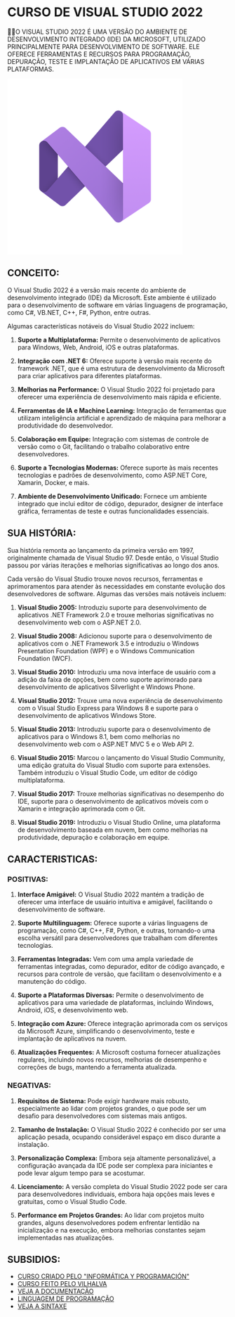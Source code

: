 # CURSO DE VISUAL STUDIO 2022
👨‍⚖️O VISUAL STUDIO 2022 É UMA VERSÃO DO AMBIENTE DE DESENVOLVIMENTO INTEGRADO (IDE) DA MICROSOFT, UTILIZADO PRINCIPALMENTE PARA DESENVOLVIMENTO DE SOFTWARE. ELE OFERECE FERRAMENTAS E RECURSOS PARA PROGRAMAÇÃO, DEPURAÇÃO, TESTE E IMPLANTAÇÃO DE APLICATIVOS EM VÁRIAS PLATAFORMAS.

<img src="FOTO.png" align="center" width="400"> <br>

## CONCEITO:
O Visual Studio 2022 é a versão mais recente do ambiente de desenvolvimento integrado (IDE) da Microsoft. Este ambiente é utilizado para o desenvolvimento de software em várias linguagens de programação, como C#, VB.NET, C++, F#, Python, entre outras.

Algumas características notáveis do Visual Studio 2022 incluem:

1. **Suporte a Multiplataforma:** Permite o desenvolvimento de aplicativos para Windows, Web, Android, iOS e outras plataformas.

2. **Integração com .NET 6:** Oferece suporte à versão mais recente do framework .NET, que é uma estrutura de desenvolvimento da Microsoft para criar aplicativos para diferentes plataformas.

3. **Melhorias na Performance:** O Visual Studio 2022 foi projetado para oferecer uma experiência de desenvolvimento mais rápida e eficiente.

4. **Ferramentas de IA e Machine Learning:** Integração de ferramentas que utilizam inteligência artificial e aprendizado de máquina para melhorar a produtividade do desenvolvedor.

5. **Colaboração em Equipe:** Integração com sistemas de controle de versão como o Git, facilitando o trabalho colaborativo entre desenvolvedores.

6. **Suporte a Tecnologias Modernas:** Oferece suporte às mais recentes tecnologias e padrões de desenvolvimento, como ASP.NET Core, Xamarin, Docker, e mais.

7. **Ambiente de Desenvolvimento Unificado:** Fornece um ambiente integrado que inclui editor de código, depurador, designer de interface gráfica, ferramentas de teste e outras funcionalidades essenciais.

## SUA HISTÓRIA:
Sua história remonta ao lançamento da primeira versão em 1997, originalmente chamada de Visual Studio 97. Desde então, o Visual Studio passou por várias iterações e melhorias significativas ao longo dos anos.

Cada versão do Visual Studio trouxe novos recursos, ferramentas e aprimoramentos para atender às necessidades em constante evolução dos desenvolvedores de software. Algumas das versões mais notáveis incluem:

1. **Visual Studio 2005:** Introduziu suporte para desenvolvimento de aplicativos .NET Framework 2.0 e trouxe melhorias significativas no desenvolvimento web com o ASP.NET 2.0.

2. **Visual Studio 2008:** Adicionou suporte para o desenvolvimento de aplicativos com o .NET Framework 3.5 e introduziu o Windows Presentation Foundation (WPF) e o Windows Communication Foundation (WCF).

3. **Visual Studio 2010:** Introduziu uma nova interface de usuário com a adição da faixa de opções, bem como suporte aprimorado para desenvolvimento de aplicativos Silverlight e Windows Phone.

4. **Visual Studio 2012:** Trouxe uma nova experiência de desenvolvimento com o Visual Studio Express para Windows 8 e suporte para o desenvolvimento de aplicativos Windows Store.

5. **Visual Studio 2013:** Introduziu suporte para o desenvolvimento de aplicativos para o Windows 8.1, bem como melhorias no desenvolvimento web com o ASP.NET MVC 5 e o Web API 2.

6. **Visual Studio 2015:** Marcou o lançamento do Visual Studio Community, uma edição gratuita do Visual Studio com suporte para extensões. Também introduziu o Visual Studio Code, um editor de código multiplataforma.

7. **Visual Studio 2017:** Trouxe melhorias significativas no desempenho do IDE, suporte para o desenvolvimento de aplicativos móveis com o Xamarin e integração aprimorada com o Git.

8. **Visual Studio 2019:** Introduziu o Visual Studio Online, uma plataforma de desenvolvimento baseada em nuvem, bem como melhorias na produtividade, depuração e colaboração em equipe.

## CARACTERISTICAS:
### POSITIVAS:
1. **Interface Amigável:** O Visual Studio 2022 mantém a tradição de oferecer uma interface de usuário intuitiva e amigável, facilitando o desenvolvimento de software.

2. **Suporte Multilinguagem:** Oferece suporte a várias linguagens de programação, como C#, C++, F#, Python, e outras, tornando-o uma escolha versátil para desenvolvedores que trabalham com diferentes tecnologias.

3. **Ferramentas Integradas:** Vem com uma ampla variedade de ferramentas integradas, como depurador, editor de código avançado, e recursos para controle de versão, que facilitam o desenvolvimento e a manutenção do código.

4. **Suporte a Plataformas Diversas:** Permite o desenvolvimento de aplicativos para uma variedade de plataformas, incluindo Windows, Android, iOS, e desenvolvimento web.

5. **Integração com Azure:** Oferece integração aprimorada com os serviços da Microsoft Azure, simplificando o desenvolvimento, teste e implantação de aplicativos na nuvem.

6. **Atualizações Frequentes:** A Microsoft costuma fornecer atualizações regulares, incluindo novos recursos, melhorias de desempenho e correções de bugs, mantendo a ferramenta atualizada.

### NEGATIVAS:
1. **Requisitos de Sistema:** Pode exigir hardware mais robusto, especialmente ao lidar com projetos grandes, o que pode ser um desafio para desenvolvedores com sistemas mais antigos.

2. **Tamanho de Instalação:** O Visual Studio 2022 é conhecido por ser uma aplicação pesada, ocupando considerável espaço em disco durante a instalação.

3. **Personalização Complexa:** Embora seja altamente personalizável, a configuração avançada da IDE pode ser complexa para iniciantes e pode levar algum tempo para se acostumar.

4. **Licenciamento:** A versão completa do Visual Studio 2022 pode ser cara para desenvolvedores individuais, embora haja opções mais leves e gratuitas, como o Visual Studio Code.

5. **Performance em Projetos Grandes:** Ao lidar com projetos muito grandes, alguns desenvolvedores podem enfrentar lentidão na inicialização e na execução, embora melhorias constantes sejam implementadas nas atualizações.

## SUBSIDIOS:
- [CURSO CRIADO PELO "INFORMÁTICA Y PROGRAMACIÓN"](https://youtube.com/playlist?list=PLpQCWggDn8Sx3T2jjN6utkVl-he7JGDxO&si=CGQ4yPQhbsuJhOi5)
- [CURSO FEITO PELO VILHALVA](https://github.com/VILHALVA)
- [VEJA A DOCUMENTAÇÃO](https://learn.microsoft.com/en-us/visualstudio/windows/?view=vs-2022)
- [LINGUAGEM DE PROGRAMAÇÃO](https://github.com/VILHALVA/CURSO-DE-C-SHARP)
- [VEJA A SINTAXE](./SINTAXE.md)


